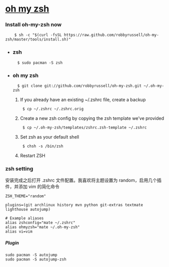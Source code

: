 # [oh my zsh](https://ohmyz.sh/)

### Install oh-my-zsh now

        $ sh -c "$(curl -fsSL https://raw.github.com/robbyrussell/oh-my-zsh/master/tools/install.sh)"

- ### zsh

        $ sudo pacman -S zsh

- ### oh my zsh

        $ git clone git://github.com/robbyrussell/oh-my-zsh.git ~/.oh-my-zsh

    1. If you already have an existing ~/.zshrc file, create a backup

            $ cp ~/.zshrc ~/.zshrc.orig

    1. Create a new zsh config by copying the zsh template we’ve provided

            $ cp ~/.oh-my-zsh/templates/zshrc.zsh-template ~/.zshrc

    1. Set zsh as your default shell

            $ chsh -s /bin/zsh

    1. Restart ZSH

### zsh setting

安装完成之后打开 .zshrc 文件配置。我喜欢将主题设置为 random，启用几个插件，并添加 vim 的简化命令

    ZSH_THEME="random"

    plugins=(git archlinux history mvn python git-extras textmate lighthouse autojump)

    # Example aliases
    alias zshconfig="mate ~/.zshrc"
    alias ohmyzsh="mate ~/.oh-my-zsh"
    alias vi=vim

##### Plugin

    sudo pacman -S autojump
    sudo pacman -S autojump-zsh
